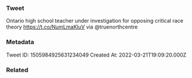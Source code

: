 ### Tweet
Ontario high school teacher under investigation for opposing critical race theory https://t.co/NumLmaKluV via @truenorthcentre

### Metadata
Tweet ID: 1505984925631234049
Created At: 2022-03-21T19:09:20.000Z

### Related

